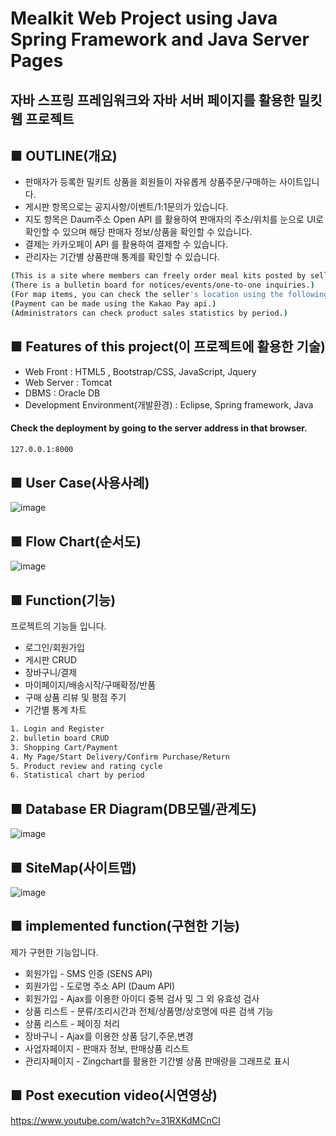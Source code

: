 # Mealkit Web Project using Java Spring Framework and Java Server Pages
## 자바 스프링 프레임워크와 자바 서버 페이지를 활용한 밀킷 웹 프로젝트


## ■ OUTLINE(개요)

- 판매자가 등록한 밀키트 상품을 회원들이 자유롭게 상품주문/구매하는 사이트입니다.
- 게시판 항목으로는 공지사항/이벤트/1:1문의가 있습니다.
- 지도 항목은 Daum주소 Open API 를 활용하여 판매자의 주소/위치를 눈으로 UI로 확인할 수 있으며 해당 판매자 정보/상품을 확인할 수 있습니다. 
- 결제는 카카오페이 API 를 활용하여 결제할 수 있습니다.
- 관리자는 기간별 상품판매 통계를 확인할 수 있습니다.
```sh
(This is a site where members can freely order meal kits posted by sellers.)
(There is a bulletin board for notices/events/one-to-one inquiries.)
(For map items, you can check the seller's location using the following address api, and click the seller to view the seller's products.)
(Payment can be made using the Kakao Pay api.)
(Administrators can check product sales statistics by period.)
```
## ■ Features of this project(이 프로젝트에 활용한 기술)

- Web Front  :  HTML5 , Bootstrap/CSS, JavaScript, Jquery
- Web Server : Tomcat
- DBMS : Oracle DB
- Development Environment(개발환경) : Eclipse, Spring framework, Java

#### Check the deployment by going to the server address in that browser.
```sh
127.0.0.1:8000
```


## ■ User Case(사용사례)
![image](https://user-images.githubusercontent.com/84374354/150446522-18e79d38-d4ce-4706-a2d5-0424ef70caa5.png)

## ■ Flow Chart(순서도)
![image](https://user-images.githubusercontent.com/84374354/150446514-106fd55f-bb0b-4e13-a272-7b98e6b06469.png)

## ■ Function(기능)
프로젝트의 기능들 입니다.
- 로그인/회원가입
- 게시판 CRUD
- 장바구니/결제
- 마이페이지/배송시작/구매확정/반품
- 구매 상품 리뷰 및 평점 주기
- 기간별 통계 차트
```sh
1. Login and Register
2. bulletin board CRUD
3. Shopping Cart/Payment
4. My Page/Start Delivery/Confirm Purchase/Return
5. Product review and rating cycle
6. Statistical chart by period
```
## ■ Database ER Diagram(DB모델/관계도)
![image](https://user-images.githubusercontent.com/84374354/150446540-da94adf4-8e32-4941-91f7-4fcc16be20c8.png)

## ■ SiteMap(사이트맵)
![image](https://user-images.githubusercontent.com/84374354/150446585-54c7a877-f987-44cb-9cbe-fe904caf7db2.png)

## ■ implemented function(구현한 기능)
제가 구현한 기능입니다.

- 회원가입 - SMS 인증 (SENS API)
- 회원가입 - 도로명 주소 API (Daum API)
- 회원가입 - Ajax를 이용한 아이디 중복 검사 및 그 외 유효성 검사
- 상품 리스트 - 분류/조리시간과 전체/상품명/상호명에 따른 검색 기능
- 상품 리스트 - 페이징 처리
- 장바구니 - Ajax를 이용한 상품 담기,주문,변경
- 사업자페이지 - 판매자 정보, 판매상품 리스트
- 관리자페이지 - Zingchart를 활용한 기간별 상품 판매량을 그래프로 표시

## ■ Post execution video(시연영상)
https://www.youtube.com/watch?v=31RXKdMCnCI
